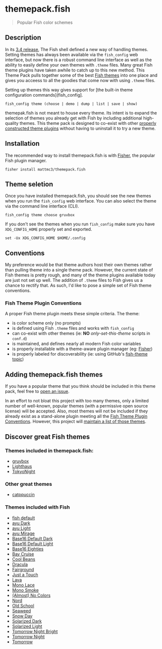# themepack.fish

> Popular Fish color schemes


## Description

In its [3.4 release][fish_3_4], The Fish shell defined a new way of handling themes. Setting themes has always been available via the `fish_config` web interface, but now there is a robust command line interface as well as the ability to easily define your own themes with `.theme` files. Many great Fish theme plugins have taken awhile to catch up to this new method. This Theme Pack pulls together some of the best [Fish themes][gh-topic-fish-theme] into one place and gives you acceess to all the goodies that come now with using `.theme` files.

Setting up themes this way gives support for [the built-in theme configuration commands](fish_config].

```fish
fish_config theme (choose | demo | dump | list | save | show)
```

themepak.fish is not meant to house every theme. Its intent is to expand the selection of themes you already get with Fish by including additional high-quality themes. This theme pack is designed to co-exist with other [properly constructed theme plugins](#fish-theme-plugin-conventions) without having to uninstall it to try a new theme.

## Installation

The recommended way to install themepack.fish is with [Fisher][fisher], the popular Fish plugin manager.

```fish
fisher install mattmc3/themepack.fish
```

## Theme seletion

Once you have installed themepack.fish, you should see the new themes when you run the `fish_config` web interface. You can also select the theme via the command line interface (CLI).

```fish
fish_config theme choose gruvbox
```

If you don't see the themes when you run `fish_config` make sure you have `XDG_CONFIG_HOME` properly set and exported.

```fish
set -Ux XDG_CONFIG_HOME $HOME/.config
```

## Conventions

My preference would be that theme authors host their own themes rather than pulling theme into a single theme pack. However, the current state of Fish themes is pretty rough, and many of the theme plugins available today are just not set up well. The addition of `.theme` files to Fish gives us a chance to rectify that. As such, I'd like to pose a simple set of Fish theme conventions.

### Fish Theme Plugin Conventions

A proper Fish theme plugin meets these simple criteria. The theme:

- is color scheme only (no prompts)
- is defined using Fish `.theme` files and works with `fish_config`
- can co-exist with other themes (ie: **NO** _only-set-this-theme_ scripts in `conf.d`)
- is maintained, and defines nearly all modern Fish color variables
- is properly installable with a theme-aware plugin manager (eg: [Fisher][fisher])
- is properly labeled for discoverability (ie: using GitHub's [fish-theme topic][gh-topic-fish-theme])


## Adding themepack.fish themes

If you have a popular theme that you think should be included in this theme pack, feel free to [open an issue](https://github.com/mattmc3/themepack.fish/issues).

In an effort to not bloat this project with too many themes, only a limited number of well-known, popular themes (with a permissive open source license) will be accepted. Also, most themes will not be included if they already exist as a stand-alone plugin meeting all the [Fish Theme Plugin Conventions](#fish-theme-plugin-conventions). However, this project will [maintain a list of those themes](#other-great-themes).

## Discover great Fish themes

### Themes included in themepack.fish:

- [gruvbox][gruvbox]
- [Lighthaus][lighthaus]
- [TokyoNight][tokyonight]

### Other great themes

- [catppuccin](https://github.com/catppuccin/fish)

### Themes included with Fish

- [fish default][fish_incl_themes]
- [ayu Dark][fish_incl_themes]
- [ayu Light][fish_incl_themes]
- [ayu Mirage][fish_incl_themes]
- [Base16 Default Dark][fish_incl_themes]
- [Base16 Default Light][fish_incl_themes]
- [Base16 Eighties][fish_incl_themes]
- [Bay Cruise][fish_incl_themes]
- [Cool Beans][fish_incl_themes]
- [Dracula][fish_incl_themes]
- [Fairground][fish_incl_themes]
- [Just a Touch][fish_incl_themes]
- [Lava][fish_incl_themes]
- [Mono Lace][fish_incl_themes]
- [Mono Smoke][fish_incl_themes]
- [(Almost) No Colors][fish_incl_themes]
- [Nord][fish_incl_themes]
- [Old School][fish_incl_themes]
- [Seaweed][fish_incl_themes]
- [Snow Day][fish_incl_themes]
- [Solarized Dark][fish_incl_themes]
- [Solarized Light][fish_incl_themes]
- [Tomorrow Night Bright][fish_incl_themes]
- [Tomorrow Night][fish_incl_themes]
- [Tomorrow][fish_incl_themes]


[fish_config]:          https://fishshell.com/docs/current/cmds/fish_config.html
[fish_3_4]:             https://github.com/fish-shell/fish-shell/releases/tag/3.4.0
[fisher]:               https://github.com/jorgebucaran/fisher
[gh-topic-fish-theme]:  https://github.com/topics/fish-theme
[gruvbox]:              https://github.com/morhetz/gruvbox
[lighthaus]:            https://github.com/lighthaus-theme/fish
[tokyonight]:           https://github.com/folke/tokyonight.nvim
[fish_incl_themes]:     https://github.com/fish-shell/fish-shell/tree/master/share/tools/web_config/themes
